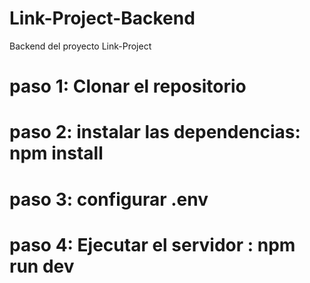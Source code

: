 <!-- @format -->

# Link-Project-Backend

Backend del proyecto Link-Project

# paso 1: Clonar el repositorio

# paso 2: instalar las dependencias: npm install

# paso 3: configurar .env

# paso 4: Ejecutar el servidor : npm run dev
